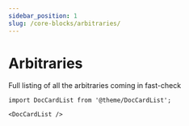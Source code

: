 ```yaml
---
sidebar_position: 1
slug: /core-blocks/arbitraries/
---
```


# Arbitraries

Full listing of all the arbitraries coming in fast-check

```mdx-code-block
import DocCardList from '@theme/DocCardList';

<DocCardList />
```
